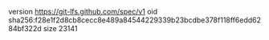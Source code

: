 version https://git-lfs.github.com/spec/v1
oid sha256:f28e1f2d8cb8cecc8e489a84544229339b23bcdbe378f118ff6edd6284bf322d
size 23141
